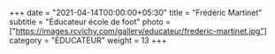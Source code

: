+++
date = "2021-04-14T00:00:00+05:30"
title = "Frédéric Martinet"
subtitle = "Éducateur école de foot"
photo = ["https://images.rcvichy.com/gallery/educateur/frederic-martinet.jpg"]
category = "EDUCATEUR"
weight = 13
+++ 

